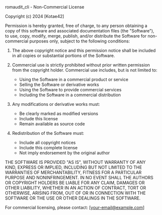 romaudit_cli - Non-Commercial License

Copyright (c) 2024 [Kotae42]

Permission is hereby granted, free of charge, to any person obtaining a copy
of this software and associated documentation files (the "Software"), to use,
copy, modify, merge, publish, and/or distribute the Software for non-commercial
purposes only, subject to the following conditions:

1. The above copyright notice and this permission notice shall be included in
   all copies or substantial portions of the Software.

2. Commercial use is strictly prohibited without prior written permission from
   the copyright holder. Commercial use includes, but is not limited to:
   - Using the Software in a commercial product or service
   - Selling the Software or derivative works
   - Using the Software to provide commercial services
   - Including the Software in a commercial distribution

3. Any modifications or derivative works must:
   - Be clearly marked as modified versions
   - Include this license
   - Remain available as source code

4. Redistribution of the Software must:
   - Include all copyright notices
   - Include this complete license
   - Not imply endorsement by the original author

THE SOFTWARE IS PROVIDED "AS IS", WITHOUT WARRANTY OF ANY KIND, EXPRESS OR
IMPLIED, INCLUDING BUT NOT LIMITED TO THE WARRANTIES OF MERCHANTABILITY,
FITNESS FOR A PARTICULAR PURPOSE AND NONINFRINGEMENT. IN NO EVENT SHALL THE
AUTHORS OR COPYRIGHT HOLDERS BE LIABLE FOR ANY CLAIM, DAMAGES OR OTHER
LIABILITY, WHETHER IN AN ACTION OF CONTRACT, TORT OR OTHERWISE, ARISING FROM,
OUT OF OR IN CONNECTION WITH THE SOFTWARE OR THE USE OR OTHER DEALINGS IN THE
SOFTWARE.

For commercial licensing, please contact: [your-email@example.com]